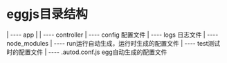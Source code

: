 <!--
 * @Author: lts
 * @Date: 2020-12-18 20:25:01
 * @LastEditTime: 2020-12-18 20:30:38
 * @FilePath: \react-blog\blog-server\blog.md
-->
# eggjs目录结构
 | ----  app
 |      | ---- controller
 | ----  config 配置文件
 | ----  logs 日志文件
 | ----  node_modules
 | ----  run运行自动生成，运行时生成的配置文件
 | ----  test测试时的配置文件
 | ---- .autod.conf.js egg自动生成的配置文件
  